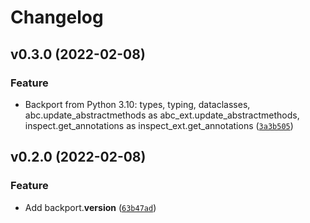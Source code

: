 # Changelog

<!--next-version-placeholder-->

## v0.3.0 (2022-02-08)
### Feature
* Backport from Python 3.10: types, typing, dataclasses, abc.update_abstractmethods as abc_ext.update_abstractmethods, inspect.get_annotations as inspect_ext.get_annotations ([`3a3b505`](https://github.com/shawwn/backport/commit/3a3b505724e7017c03bb8681525539047d9665fe))

## v0.2.0 (2022-02-08)
### Feature
* Add backport.__version__ ([`63b47ad`](https://github.com/shawwn/backport/commit/63b47ada11e209532f07f23618b643ea1f1a6671))
